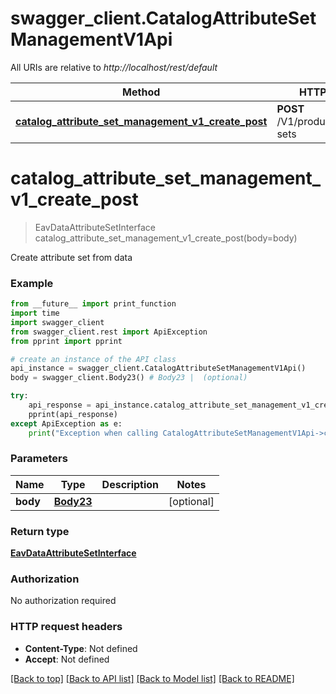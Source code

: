 # swagger_client.CatalogAttributeSetManagementV1Api

All URIs are relative to *http://localhost/rest/default*

Method | HTTP request | Description
------------- | ------------- | -------------
[**catalog_attribute_set_management_v1_create_post**](CatalogAttributeSetManagementV1Api.md#catalog_attribute_set_management_v1_create_post) | **POST** /V1/products/attribute-sets | 


# **catalog_attribute_set_management_v1_create_post**
> EavDataAttributeSetInterface catalog_attribute_set_management_v1_create_post(body=body)



Create attribute set from data

### Example 
```python
from __future__ import print_function
import time
import swagger_client
from swagger_client.rest import ApiException
from pprint import pprint

# create an instance of the API class
api_instance = swagger_client.CatalogAttributeSetManagementV1Api()
body = swagger_client.Body23() # Body23 |  (optional)

try: 
    api_response = api_instance.catalog_attribute_set_management_v1_create_post(body=body)
    pprint(api_response)
except ApiException as e:
    print("Exception when calling CatalogAttributeSetManagementV1Api->catalog_attribute_set_management_v1_create_post: %s\n" % e)
```

### Parameters

Name | Type | Description  | Notes
------------- | ------------- | ------------- | -------------
 **body** | [**Body23**](Body23.md)|  | [optional] 

### Return type

[**EavDataAttributeSetInterface**](EavDataAttributeSetInterface.md)

### Authorization

No authorization required

### HTTP request headers

 - **Content-Type**: Not defined
 - **Accept**: Not defined

[[Back to top]](#) [[Back to API list]](../README.md#documentation-for-api-endpoints) [[Back to Model list]](../README.md#documentation-for-models) [[Back to README]](../README.md)

